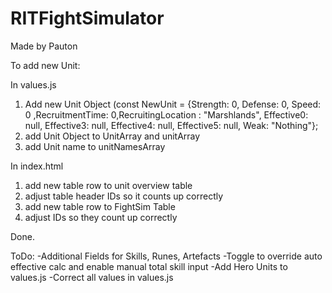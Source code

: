 # RITFightSimulator
Made by Pauton

To add new Unit:

In values.js
1. Add new Unit Object (const NewUnit = {Strength: 0, Defense: 0, Speed: 0 ,RecruitmentTime: 0,RecruitingLocation : "Marshlands", Effective0: null, Effective3: null, Effective4: null, Effective5: null, Weak: "Nothing"};
2. add Unit Object to UnitArray and unitArray
3. add Unit name to unitNamesArray

In index.html
1. add new table row to unit overview table
2. adjust table header IDs so it counts up correctly
3. add new table row to FightSim Table
4. adjust IDs so they count up correctly


Done.


ToDo:
-Additional Fields for Skills, Runes, Artefacts
-Toggle to override auto effective calc and enable manual total skill input
-Add Hero Units to values.js
-Correct all values in values.js
  
  
  
